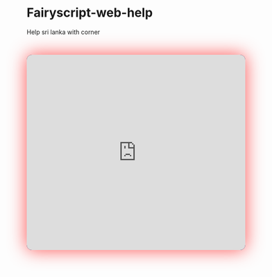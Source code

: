 # Fairyscript-web-help
Help sri lanka with corner 
<div class="buttons" id="episode-buttons">
  <!--Episode buttons will be added here dynamically-->
</div>

<div class="video-wrapper">
  <iframe allowfullscreen="" id="video-frame" src="https://drive.google.com/file/d/1mpg7TdD1tRtG1LAhE8BlQR0kpxsY3sIh/preview"></iframe>
</div>

<style>
  .buttons {
    display: flex;
    flex-wrap: wrap;
    justify-content: center;
    gap: 10px;
    margin-bottom: 30px;
  }
  .ep-btn {
    background-color: #e50914;
    color: white;
    border: none;
    border-radius: 8px;
    padding: 10px 16px;
    font-size: 14px;
    cursor: pointer;
    transition: background-color 0.3s, transform 0.2s;
  }
  .ep-btn:hover {
    background-color: #b00610;
    transform: scale(1.05);
  }
  .ep-btn.active {
    background-color: #FFD700;
    color: #111;
    font-weight: bold;
  }
  .video-wrapper {
    position: relative;
    max-width: 800px;
    margin: 0 auto 40px;
    border-radius: 12px;
    overflow: hidden;
    background: linear-gradient(135deg, #5a001f, #2b0049);
    box-shadow: 0 0 40px rgba(255, 40, 40, 0.8);
  }
  .video-wrapper iframe {
    width: 100%;
    height: 450px;
    border: none;
    border-radius: 12px;
  }
</style>

<script>
  const videoLinks = [
    "1mpg7TdD1tRtG1LAhE8BlQR0kpxsY3sIh",
    "1FzLkTkMSVk4GsSt1AILrfMope_H9-Xr4",
    "1m8Kh5VbSiEjFWy6_Ox9C6FnNywVASO2G",
    "1gsActAZpfMchEObkfH0ff6XR9IyKv49h",
    "1FqgogVtmFVGDkvOjfynX0RAe2ms5WcFZ",
    "12kNogxY8V9hop2ji692VJsKFAuT1444i",
    "1WD8QYeVfHIfxrTGdnFdJZQBcykedyoIf",
    "1PVkkN8yt2-tD_fW97ldXfDhphfvjg4te",
    "1PMOfaI4PaVIHMdFgPfzLZDgKELsP1eP7",
    "1G1L5fe_wrw7hLEPh9nJ4zoX8izNlEdtq",
    "1dGbV-uAn01U_oZoGMrEOsFseVJ5Ja_yu",
    "1rwk4-hrMYQsPl3-vShq09-To00R-chVq",
    "1gEuHUTWmmgsk6nJUOLlmS_xPvm41zcbM",
    "1a0N8UX7bhG2f-pZxbJXuY_y02JJfl37p",
    "1TnzYVz693YHnYjIkkCp5JL5WGxCTKIHq",
    "1FTBhkg77iEBqmNL6lZOElHIDU38ZExjw",
    "1KkKnsDpizT9ZqCn6qtbu5PD9RON3a_C2",
    "1OgE-rH0qs5dIzCrnC6qx2NxntS2wzrFL",
    "1wqGNxcFIS-o6wH0nELnL3Nj-bFs-Uw1Z",
    "19WvsqAhHnYRHToaedXzVh8A7hfC9eBMf",
    "1mAfNoPdR2dudb08tsYd0wsDhWXb5k8f4",
    "1ee6jo3elcV9Eo-N5r-Tk4nAzU4uK1KkN",
    "12_VfYiFXlGdxnqhiN4_JPMigla631A3q",
    "1neLKYEr3ss8KVfVFCW0lKqiSxTf9BS42"
  ];

  const buttonsContainer = document.getElementById('episode-buttons');
  const iframe = document.getElementById('video-frame');

  videoLinks.forEach((id, index) => {
    const button = document.createElement('button');
    button.className = 'ep-btn';
    button.innerText = `EP ${index + 1}`;
    button.addEventListener('click', () => {
      iframe.src = `https://drive.google.com/file/d/${id}/preview`;

      document.querySelectorAll('.ep-btn').forEach(btn => btn.classList.remove('active'));
      button.classList.add('active');
    });

    if (index === 0) {
      button.classList.add('active');
    }

    buttonsContainer.appendChild(button);
  });
</script>
